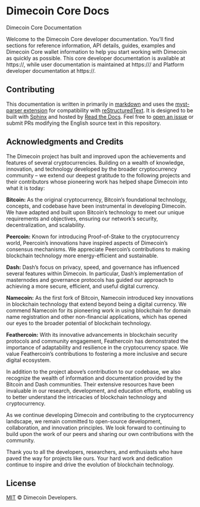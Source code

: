 # Dimecoin Core Docs

Dimecoin Core Documentation

Welcome to the Dimecoin Core developer documentation. You’ll find sections for
reference information, API details, guides, examples and Dimecoin Core wallet
information to help you start working with Dimecoin as quickly as possible. This
core developer documentation is available at
https://, while user documentation is maintained at
https:/// and Platform developer documentation at
https://.

## Contributing

This documentation is written in primarily in
[markdown](https://www.markdownguide.org/) and uses the [myst-parser
extension](https://myst-parser.readthedocs.io/en/latest/index.html) for
compatibility with [reStructuredText](https://docutils.sourceforge.io/rst.html).
It is designed to be built with [Sphinx](https://www.sphinx-doc.org/) and hosted
by [Read the Docs](https://readthedocs.org/). Feel free to [open an
issue](https://github.com/dime-coin/core-docs/issues/) or submit PRs
modifying the English source text in this repository.

## Acknowledgments and Credits
The Dimecoin project has built and improved upon the achievements and features of several cryptocurrencies. Building on a wealth of knowledge, innovation, and technology developed by the broader cryptocurrency community – we extend our deepest gratitude to the following projects and their contributors whose pioneering work has helped shape Dimecoin into what it is today:

**Bitcoin:** As the original cryptocurrency, Bitcoin’s foundational technology, concepts, and codebase have been instrumental in developing Dimecoin. We have adapted and built upon Bitcoin’s technology to meet our unique requirements and objectives, ensuring our network’s security, decentralization, and scalability.

**Peercoin:** Known for introducing Proof-of-Stake to the cryptocurrency world, Peercoin’s innovations have inspired aspects of Dimecoin’s consensus mechanisms. We appreciate Peercoin’s contributions to making blockchain technology more energy-efficient and sustainable.

**Dash:** Dash’s focus on privacy, speed, and governance has influenced several features within Dimecoin. In particular, Dash’s implementation of masternodes and governance protocols has guided our approach to achieving a more secure, efficient, and useful digital currency.

**Namecoin:** As the first fork of Bitcoin, Namecoin introduced key innovations in blockchain technology that extend beyond being a digital currency. We commend Namecoin for its pioneering work in using blockchain for domain name registration and other non-financial applications, which has opened our eyes to the broader potential of blockchain technology.

**Feathercoin:** With its innovative advancements in blockchain security protocols and community engagement, Feathercoin has demonstrated the importance of adaptability and resilience in the cryptocurrency space. We value Feathercoin’s contributions to fostering a more inclusive and secure digital ecosystem.

In addition to the project above’s contribution to our codebase, we also recognize the wealth of information and documentation provided by the Bitcoin and Dash communities. Their extensive resources have been invaluable in our research, development, and education efforts, enabling us to better understand the intricacies of blockchain technology and cryptocurrency.

As we continue developing Dimecoin and contributing to the cryptocurrency landscape, we remain committed to open-source development, collaboration, and innovation principles. We look forward to continuing to build upon the work of our peers and sharing our own contributions with the community.

Thank you to all the developers, researchers, and enthusiasts who have paved the way for projects like ours. Your hard work and dedication continue to inspire and drive the evolution of blockchain technology.

## License

[MIT](/LICENSE) © Dimecoin Developers.
